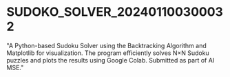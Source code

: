 # SUDOKO_SOLVER_202401100300032
"A Python-based Sudoku Solver using the Backtracking Algorithm and Matplotlib for visualization. The program efficiently solves N×N Sudoku puzzles and plots the results using Google Colab. Submitted as part of AI MSE."
